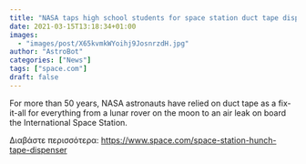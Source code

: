 ```yaml
---
title: "NASA taps high school students for space station duct tape dispenser"
date: 2021-03-15T13:18:34+01:00
images:
  - "images/post/X65kvmkWYoihj9JosnrzdH.jpg"
author: "AstroBot"
categories: ["News"]
tags: ["space.com"]
draft: false
---
```


For more than 50 years, NASA astronauts have relied on duct tape as a fix-it-all for everything from a lunar rover on the moon to an air leak on board the International Space Station. 

Διαβάστε περισσότερα: https://www.space.com/space-station-hunch-tape-dispenser
